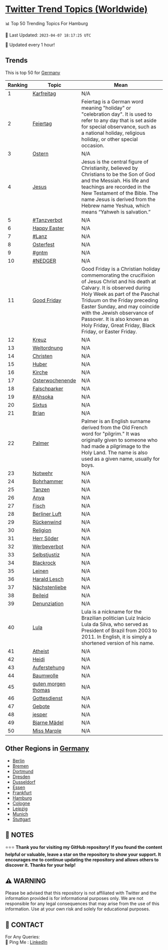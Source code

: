 [Twitter Trend Topics (Worldwide)](https://github.com/ErcinDedeoglu/Twitter-Trend-Topics)
==========


📊 Top 50 Trending Topics For Hamburg

📆 Last Updated: `2023-04-07 18:17:25 UTC`

🔧 Updated every 1 hour!


## Trends

This is top 50 for [Germany](</Germany>)

| Ranking | Topic | Mean |
| ------- | ------------ | ------------ |
| 1 | [Karfreitag](http://twitter.com/search?q=Karfreitag) | N/A |
| 2 | [Feiertag](http://twitter.com/search?q=Feiertag) | Feiertag is a German word meaning "holiday" or "celebration day". It is used to refer to any day that is set aside for special observance, such as a national holiday, religious holiday, or other special occasion. |
| 3 | [Ostern](http://twitter.com/search?q=Ostern) | N/A |
| 4 | [Jesus](http://twitter.com/search?q=Jesus) | Jesus is the central figure of Christianity, believed by Christians to be the Son of God and the Messiah. His life and teachings are recorded in the New Testament of the Bible. The name Jesus is derived from the Hebrew name Yeshua, which means “Yahweh is salvation.” |
| 5 | [#Tanzverbot](http://twitter.com/search?q=%23Tanzverbot) | N/A |
| 6 | [Happy Easter](http://twitter.com/search?q=Happy+Easter) | N/A |
| 7 | [#Lanz](http://twitter.com/search?q=%23Lanz) | N/A |
| 8 | [Osterfest](http://twitter.com/search?q=Osterfest) | N/A |
| 9 | [#gntm](http://twitter.com/search?q=%23gntm) | N/A |
| 10 | [#NEDGER](http://twitter.com/search?q=%23NEDGER) | N/A |
| 11 | [Good Friday](http://twitter.com/search?q=Good+Friday) | Good Friday is a Christian holiday commemorating the crucifixion of Jesus Christ and his death at Calvary. It is observed during Holy Week as part of the Paschal Triduum on the Friday preceding Easter Sunday, and may coincide with the Jewish observance of Passover. It is also known as Holy Friday, Great Friday, Black Friday, or Easter Friday. |
| 12 | [Kreuz](http://twitter.com/search?q=Kreuz) | N/A |
| 13 | [Weltordnung](http://twitter.com/search?q=Weltordnung) | N/A |
| 14 | [Christen](http://twitter.com/search?q=Christen) | N/A |
| 15 | [Huber](http://twitter.com/search?q=Huber) | N/A |
| 16 | [Kirche](http://twitter.com/search?q=Kirche) | N/A |
| 17 | [Osterwochenende](http://twitter.com/search?q=Osterwochenende) | N/A |
| 18 | [Falschparker](http://twitter.com/search?q=Falschparker) | N/A |
| 19 | [#Ahsoka](http://twitter.com/search?q=%23Ahsoka) | N/A |
| 20 | [Sixtus](http://twitter.com/search?q=Sixtus) | N/A |
| 21 | [Brian](http://twitter.com/search?q=Brian) | N/A |
| 22 | [Palmer](http://twitter.com/search?q=Palmer) | Palmer is an English surname derived from the Old French word for "pilgrim." It was originally given to someone who had made a pilgrimage to the Holy Land. The name is also used as a given name, usually for boys. |
| 23 | [Notwehr](http://twitter.com/search?q=Notwehr) | N/A |
| 24 | [Bohrhammer](http://twitter.com/search?q=Bohrhammer) | N/A |
| 25 | [Tanzen](http://twitter.com/search?q=Tanzen) | N/A |
| 26 | [Anya](http://twitter.com/search?q=Anya) | N/A |
| 27 | [Fisch](http://twitter.com/search?q=Fisch) | N/A |
| 28 | [Berliner Luft](http://twitter.com/search?q=Berliner+Luft) | N/A |
| 29 | [Rückenwind](http://twitter.com/search?q=R%c3%bcckenwind) | N/A |
| 30 | [Religion](http://twitter.com/search?q=Religion) | N/A |
| 31 | [Herr Söder](http://twitter.com/search?q=Herr+S%c3%b6der) | N/A |
| 32 | [Werbeverbot](http://twitter.com/search?q=Werbeverbot) | N/A |
| 33 | [Selbstjustiz](http://twitter.com/search?q=Selbstjustiz) | N/A |
| 34 | [Blackrock](http://twitter.com/search?q=Blackrock) | N/A |
| 35 | [Leinen](http://twitter.com/search?q=Leinen) | N/A |
| 36 | [Harald Lesch](http://twitter.com/search?q=Harald+Lesch) | N/A |
| 37 | [Nächstenliebe](http://twitter.com/search?q=N%c3%a4chstenliebe) | N/A |
| 38 | [Beileid](http://twitter.com/search?q=Beileid) | N/A |
| 39 | [Denunziation](http://twitter.com/search?q=Denunziation) | N/A |
| 40 | [Lula](http://twitter.com/search?q=Lula) | Lula is a nickname for the Brazilian politician Luiz Inácio Lula da Silva, who served as President of Brazil from 2003 to 2011. In English, it is simply a shortened version of his name. |
| 41 | [Atheist](http://twitter.com/search?q=Atheist) | N/A |
| 42 | [Heidi](http://twitter.com/search?q=Heidi) | N/A |
| 43 | [Auferstehung](http://twitter.com/search?q=Auferstehung) | N/A |
| 44 | [Baumwolle](http://twitter.com/search?q=Baumwolle) | N/A |
| 45 | [guten morgen thomas](http://twitter.com/search?q=guten+morgen+thomas) | N/A |
| 46 | [Gottesdienst](http://twitter.com/search?q=Gottesdienst) | N/A |
| 47 | [Gebote](http://twitter.com/search?q=Gebote) | N/A |
| 48 | [jesper](http://twitter.com/search?q=jesper) | N/A |
| 49 | [Bjarne Mädel](http://twitter.com/search?q=Bjarne+M%c3%a4del) | N/A |
| 50 | [Miss Marple](http://twitter.com/search?q=Miss+Marple) | N/A |



## Other Regions in [Germany](</Germany>)

* [Berlin](</Germany/Berlin.md>)
* [Bremen](</Germany/Bremen.md>)
* [Dortmund](</Germany/Dortmund.md>)
* [Dresden](</Germany/Dresden.md>)
* [Dusseldorf](</Germany/Dusseldorf.md>)
* [Essen](</Germany/Essen.md>)
* [Frankfurt](</Germany/Frankfurt.md>)
* [Hamburg](</Germany/Hamburg.md>)
* [Cologne](</Germany/Cologne.md>)
* [Leipzig](</Germany/Leipzig.md>)
* [Munich](</Germany/Munich.md>)
* [Stuttgart](</Germany/Stuttgart.md>)



## 📝 NOTES

⭐⭐⭐ **Thank you for visiting my GitHub repository! If you found the content helpful or valuable, leave a star on the repository to show your support. It encourages me to continue updating the repository and allows others to discover it. Thanks for your help!**


## ⚠️ WARNING

Please be advised that this repository is not affiliated with Twitter and the information provided is for informational purposes only. We are not responsible for any legal consequences that may arise from the use of this information. Use at your own risk and solely for educational purposes.


## 📨 CONTACT

 For Any Queries:  
            🏓 Ping Me : [LinkedIn](https://www.linkedin.com/in/ercindedeoglu/)
